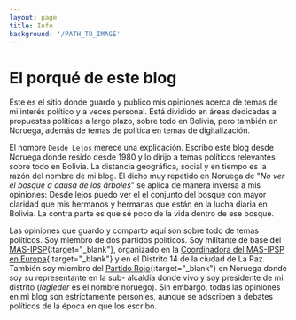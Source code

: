 ```yaml
---
layout: page
title: Info
background: '/PATH_TO_IMAGE'
---
```


# El porqué de este blog

Este es el sitio donde guardo y publico mis opiniones acerca de temas de mi interés político y a veces personal. Está dividido en áreas dedicadas a propuestas políticas a largo plazo, sobre todo en Bolivia, pero también en Noruega, además de temas de política en temas de digitalización.

El nombre `Desde Lejos` merece una explicación. Escribo este blog desde Noruega donde resido desde 1980 y lo dirijo a temas políticos relevantes sobre todo en Bolivia. La distancia geográfica, social y en tiempo es la razón del nombre de mi blog. El dicho muy repetido en Noruega de "*No ver el bosque a causa de los árboles*" se aplica de manera inversa a mis opiniones: Desde lejos puedo ver el el conjunto del bosque con mayor claridad que mis hermanos y hermanas que están en la lucha diaria en Bolivia. La contra parte es que sé poco de la vida dentro de ese bosque.

Las opiniones que guardo y comparto aquí son sobre todo de temas políticos. Soy miembro de dos partidos políticos. Soy militante de base del [MAS-IPSP](https://www.facebook.com/boliviamerecemas){:target="_blank"}, organizado en la [Coordinadora del MAS-IPSP en Europa](https://www.facebook.com/CoordinadoraMASIPSPEUROPA){:target="_blank"} y en el Distrito 14 de la ciudad de La Paz. También soy miembro del [Partido Rojo](https://roedt.no){:target="_blank"} en Noruega donde soy su representante en la sub- alcaldía donde vivo y soy presidente de mi distrito (*lagleder* es el nombre noruego). Sin embargo, todas las opiniones en mi blog son estrictamente personles, aunque se adscriben a debates políticos de la época en que los escribo.
